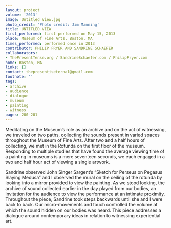 ```yaml
---
layout: project
volume: '2013'
image: Untitled_View.jpg
photo_credit: 'Photo credit: Jim Manning'
title: UNTITLED VIEW
first_performed: first performed on May 15, 2013
place: Museum of Fine Arts, Boston, MA
times_performed: performed once in 2013
contributor: PHILIP FRYER AND SANDRINE SCHAEFER
collaborators:
- ThePresentTense.org / SandrineSchaefer.com / PhilipFryer.com
home: Boston, MA
links: []
contact: thepresentiseternal@gmail.com
footnote: ''
tags:
- archive
- audience
- dialogue
- museum
- painting
- witness
pages: 200-201
---
```


Meditating on the Museum’s role as an archive and on the act of witnessing, we traveled on two paths, collecting the sounds present in varied spaces throughout the Museum of Fine Arts. After two and a half hours of collecting, we met in the Rotunda on the first floor of the museum. Responding to multiple studies that have found the average viewing time of a painting in museums is a mere seventeen seconds, we each engaged in a two and half hour act of viewing a single artwork.

Sandrine observed John Singer Sargent’s “Sketch for Perseus on Pegasus Slaying Medusa” and I observed the mural on the ceiling of the rotunda by looking into a mirror provided to view the painting. As we stood looking, the archive of sound collected earlier in the day played from our bodies, an invitation for the audience to view the performance at an intimate proximity. Throughout the piece, Sandrine took steps backwards until she and I were back to back. Our micro-movements and touch controlled the volume at which the sound hidden on our bodies was heard. This piece addresses a dialogue around contemporary ideas in relation to witnessing experiential art.

